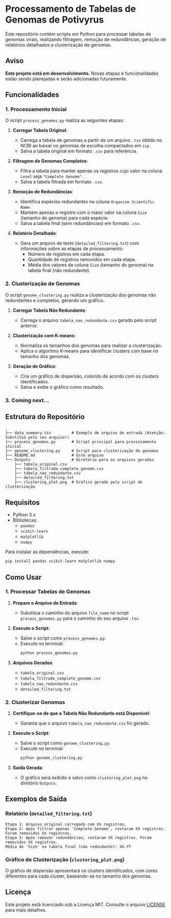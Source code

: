 # Processamento de Tabelas de Genomas de Potivyrus

Este repositório contém scripts em Python para processar tabelas de genomas virais, realizando filtragem, remoção de redundâncias, geração de relatórios detalhados e clusterização de genomas.

## Aviso

**Este projeto está em desenvolvimento.** Novas etapas e funcionalidades estão sendo planejadas e serão adicionadas futuramente.

## Funcionalidades

### 1. Processamento Inicial

O script `process_genomes.py` realiza as seguintes etapas:

1. **Carregar Tabela Original**:
   - Carrega a tabela de genomas a partir de um arquivo `.tsv` obtido no NCBI ao baixar os genomas de escolha compactados em `zip`.
   - Salva a tabela original em formato `.csv` para referência.

2. **Filtragem de Genomas Completos**:
   - Filtra a tabela para manter apenas os registros cujo valor na coluna `Level` seja `"Complete Genome"`.
   - Salva a tabela filtrada em formato `.csv`.

3. **Remoção de Redundâncias**:
   - Identifica espécies redundantes na coluna `Organism Scientific Name`.
   - Mantém apenas o registro com o maior valor na coluna `Size` (tamanho do genoma) para cada espécie.
   - Salva a tabela final (sem redundâncias) em formato `.csv`.

4. **Relatório Detalhado**:
   - Gera um arquivo de texto (`detailed_filtering.txt`) com informações sobre as etapas de processamento:
     - Número de registros em cada etapa.
     - Quantidade de registros removidos em cada etapa.
     - Média dos valores da coluna `Size` (tamanho do genoma) na tabela final (não redundante).

### 2. Clusterização de Genomas

O script `genome_clustering.py` realiza a clusterização dos genomas não redundantes e completos, gerando um gráfico.

1. **Carregar Tabela Não Redundante**:
   - Carrega o arquivo `tabela_nao_redundante.csv` gerado pelo script anterior.

2. **Clusterização com K-means**:
   - Normaliza os tamanhos dos genomas para realizar a clusterização.
   - Aplica o algoritmo K-means para identificar clusters com base no tamanho dos genomas.

3. **Geração de Gráfico**:
   - Cria um gráfico de dispersão, colorido de acordo com os clusters identificados.
   - Salva e exibe o gráfico como resultado.

### 3. Coming next... 

## Estrutura do Repositório

```
.
├── data_summary.tsv         # Exemplo de arquivo de entrada (Atenção: Substitua pelo seu arquivo!)
├── process_genomes.py       # Script principal para processamento inicial
├── genome_clustering.py     # Script para clusterização de genomas
├── README.md                # Este arquivo
└── Outputs                  # Diretório para os arquivos gerados
    ├── tabela_original.csv
    ├── tabela_filtrada_complete_genome.csv
    ├── tabela_nao_redundante.csv
    ├── detailed_filtering.txt
    ├── clustering_plot.png  # Gráfico gerado pelo script de clusterização
```

## Requisitos

- Python 3.x
- Bibliotecas:
  - `pandas`
  - `scikit-learn`
  - `matplotlib`
  - `numpy`

Para instalar as dependências, execute:
```bash
pip install pandas scikit-learn matplotlib numpy
```

## Como Usar

### 1. Processar Tabelas de Genomas

1. **Prepare o Arquivo de Entrada**:
   - Substitua o caminho do arquivo `file_name` no script `process_genomes.py` para o caminho do seu arquivo `.tsv`.

2. **Execute o Script**:
   - Salve o script como `process_genomes.py`.
   - Execute no terminal:
     ```bash
     python process_genomes.py
     ```

3. **Arquivos Gerados**:
   - `tabela_original.csv`
   - `tabela_filtrada_complete_genome.csv`
   - `tabela_nao_redundante.csv`
   - `detailed_filtering.txt`

### 2. Clusterizar Genomas

1. **Certifique-se de que a Tabela Não Redundante está Disponível**:
   - Garanta que o arquivo `tabela_nao_redundante.csv` foi gerado.

2. **Execute o Script**:
   - Salve o script como `genome_clustering.py`.
   - Execute no terminal:
     ```bash
     python genome_clustering.py
     ```

3. **Saída Gerada**:
   - O gráfico será exibido e salvo como `clustering_plot.png` no diretório `Outputs`.

## Exemplos de Saída

### Relatório (`detailed_filtering.txt`)
```
Etapa 1: Arquivo original carregado com XX registros.
Etapa 2: Após filtrar apenas 'Complete Genome', restaram XX registros. Foram removidos XX registros.
Etapa 3: Após remover redundâncias, restaram XX registros. Foram removidos XX registros.
Média do 'Size' na tabela final (não redundante): XX.YY
```

### Gráfico de Clusterização (`clustering_plot.png`)

O gráfico de dispersão apresentará os clusters identificados, com cores diferentes para cada cluster, baseando-se no tamanho dos genomas.

## Licença

Este projeto está licenciado sob a Licença MIT. Consulte o arquivo [LICENSE](LICENSE) para mais detalhes.
